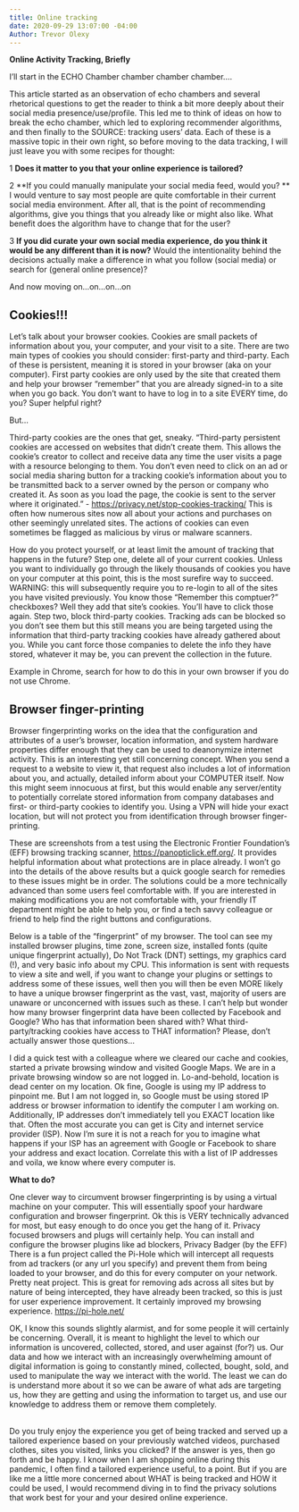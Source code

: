 ```yaml
---
title: Online tracking
date: 2020-09-29 13:07:00 -04:00
Author: Trevor Olexy
---
```


**Online Activity Tracking, Briefly**

I’ll start in the ECHO Chamber chamber chamber chamber….

This article started as an observation of echo chambers and several rhetorical questions to get the reader to think a bit more deeply about their social media presence/use/profile. This led me to think of ideas on how to break the echo chamber, which led to exploring recommender algorithms, and then finally to the SOURCE: tracking users’ data. Each of these is a massive topic in their own right, so before moving to the data tracking, I will just leave you with some recipes for thought:

1 **Does it matter to you that your online experience is tailored?**

2 **If you could manually manipulate your social media feed, would you? **
I would venture to say most people are quite comfortable in their current social media environment. After all, that is the point of recommending algorithms, give you things that you already like or might also like. What benefit does the algorithm have to change that for the user?

3 **If you did curate your own social media experience, do you think it would be any different than it is now?** Would the intentionality behind the decisions actually make a difference in what you follow (social media) or search for (general online presence)?

And now moving on…on…on…on

## Cookies!!!

Let’s talk about your browser cookies. Cookies are small packets of information about you, your computer, and your visit to a site. There are two main types of cookies you should consider: first-party and third-party. Each of these is persistent, meaning it is stored in your browser (aka on your computer).
First party cookies are only used by the site that created them and help your browser “remember” that you are already signed-in to a site when you go back. You don’t want to have to log in to a site EVERY time, do you? Super helpful right?

But…

Third-party cookies are the ones that get, sneaky.  “Third-party persistent cookies are accessed on websites that didn’t create them. This allows the cookie’s creator to collect and receive data any time the user visits a page with a resource belonging to them. You don’t even need to click on an ad or social media sharing button for a tracking cookie’s information about you to be transmitted back to a server owned by the person or company who created it. As soon as you load the page, the cookie is sent to the server where it originated.” - https://privacy.net/stop-cookies-tracking/ This is often how numerous sites now all about your actions and purchases on other seemingly unrelated sites. The actions of cookies can even sometimes be flagged as malicious by virus or malware scanners.

How do you protect yourself, or at least limit the amount of tracking that happens in the future?
Step one, delete all of your current cookies. Unless you want to individually go through the likely thousands of cookies you have on your computer at this point, this is the most surefire way to succeed. WARNING: this will subsequently require you to re-login to all of the sites you have visited previously. You know those “Remember this comptuer?” checkboxes? Well they add that site’s cookies. You’ll have to click those again.
Step two, block third-party cookies. Tracking ads can be blocked so you don’t see them but this still means you are being targeted using the information that third-party tracking cookies have already gathered about you. While you cant force those companies to delete the info they have stored, whatever it may be, you can prevent the collection in the future.

Example in Chrome, search for how to do this in your own browser if you do not use Chrome.

## Browser finger-printing

Browser fingerprinting works on the idea that the configuration and attributes of a user’s browser, location information, and system hardware properties differ enough that they can be used to deanonymize internet activity.
This is an interesting yet still concerning concept. When you send a request to a website to view it, that request also includes a lot of information about you, and actually, detailed inform about your COMPUTER itself.
Now this might seem innocuous at first, but this would enable any server/entity to potentially correlate stored information from company databases and first- or third-party cookies to identify you. Using a VPN will hide your exact location, but will not protect you from identification through browser finger-printing.

These are screenshots from a test using the Electronic  Frontier Foundation’s (EFF) browsing tracking scanner, https://panopticlick.eff.org/. It provides helpful information about what protections are in place already. I won’t go into the details of the above results but a quick google search for remedies to these issues might be in order. The solutions could be a more technically advanced than some users feel comfortable with. If you are interested in making modifications you are not comfortable with, your friendly IT department might be able to help you, or find a tech savvy colleague or friend to help find the right buttons and configurations.

Below is a table of the “fingerprint” of my browser. The tool can see my installed browser plugins, time zone, screen size, installed fonts (quite unique fingerprint actually), Do Not Track (DNT) settings, my graphics card (!), and very basic info about my CPU. This information is sent with requests to view a site and well, if you want to change your plugins or settings to address some of these issues, well then you will then be even MORE likely to have a unique browser fingerprint as the vast, vast, majority of users are unaware or unconcerned with issues such as these. I can’t help but wonder how many browser fingerprint data have been collected by Facebook and Google?  Who has that information been shared with? What third-party/tracking cookies have access to THAT information? Please, don’t actually answer those questions…

I did a quick test with a colleague where we cleared our cache and cookies, started a private browsing window and visited Google Maps. We are in a private browsing window so are not logged in. Lo-and-behold, location is dead center on my location. Ok fine, Google is using my IP address to pinpoint me. But I am not logged in, so Google must be using stored IP address or browser information to identify the computer I am working on. Additionally, IP addresses don’t immediately tell you EXACT location like that. Often the most accurate you can get is City and internet service provider (ISP). Now I’m sure it is not a reach for you to imagine what happens if your ISP has an agreement with Google or Facebook to share your address and exact location. Correlate this with a list of IP addresses and voila, we know where every computer is.

**What to do?**

One clever way to circumvent browser fingerprinting is by using a virtual machine on your computer. This will essentially spoof your hardware configuration and browser fingerprint. Ok this is VERY technically advanced for most, but easy enough to do once you get the hang of it. Privacy focused browsers and plugs will certainly help.
You can install and configure the browser plugins like ad blockers, Privacy Badger (by the EFF)
There is a fun project called the Pi-Hole which will intercept all requests from ad trackers (or any url you specify) and prevent them from being loaded to your browser, and do this for every computer on your network. Pretty neat project. This is great for removing ads across all sites but by nature of being intercepted, they have already been tracked, so this is just for user experience improvement. It certainly improved my browsing experience. https://pi-hole.net/

OK, I know this sounds slightly alarmist, and for some people it will certainly be concerning. Overall, it is meant to highlight the level to which our information is uncovered, collected, stored, and user against (for?) us. Our data and how we interact with an increasingly overwhelming amount of digital information is going to constantly mined, collected, bought, sold, and used to manipulate the way we interact with the world. The least we can do is understand more about it so we can be aware of what ads are targeting us, how they are getting and using the information to target us, and use our knowledge to address them or remove them completely.

\
Do you truly enjoy the experience you get of being tracked and served up a tailored experience based on your previously watched videos, purchased clothes, sites you visited, links you clicked? If the answer is yes, then go forth and be happy. I know when I am shopping online during this pandemic, I often find a tailored experience useful, to a point. But if you are like me a little more concerned about WHAT is being tracked and HOW it could be used, I would recommend diving in to find the privacy solutions that work best for your and your desired online experience.